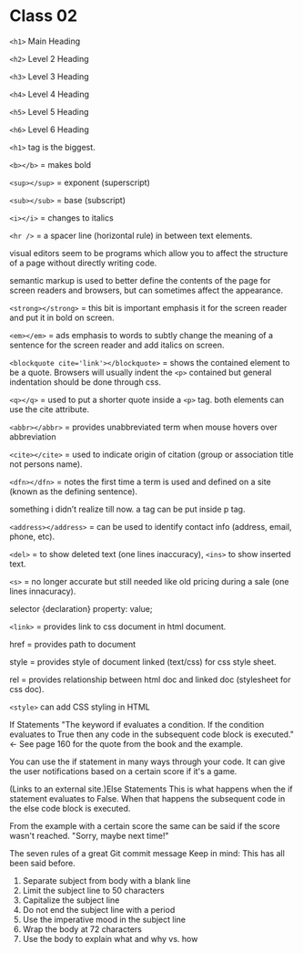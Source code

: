 # Class 02


`<h1>` Main Heading

`<h2>` Level 2 Heading

`<h3>` Level 3 Heading

`<h4>` Level 4 Heading

`<h5>` Level 5 Heading

`<h6>` Level 6 Heading

`<h1>` tag is the biggest.

`<b></b>` = makes bold

`<sup></sup>` = exponent (superscript)

`<sub></sub>` = base (subscript)

`<i></i>` = changes to italics

`<hr />` = a spacer line (horizontal rule) in between text elements.

visual editors seem to be programs which allow you to affect the structure of a page without directly writing code.

semantic markup is used to better define the contents of the page for screen readers and browsers, but can sometimes affect the appearance.

`<strong></strong>` = this bit is important emphasis it for the screen reader and put it in bold on screen.

`<em></em>` = ads emphasis to words to subtly change the meaning of a sentence for the screen reader and add italics on screen.

`<blockquote cite='link'></blockquote>` = shows the contained element to be a quote. Browsers will usually indent the `<p>` contained but general indentation should be done through css.

`<q></q>` = used to put a shorter quote inside a `<p>` tag. both elements can use the cite attribute.

`<abbr></abbr>` = provides unabbreviated term when mouse hovers over abbreviation

`<cite></cite>` = used to indicate origin of citation (group or association title not persons name).

`<dfn></dfn>` = notes the first time a term is used and defined on a site (known as the defining sentence).

something i didn’t realize till now. a tag can be put inside p tag.

`<address></address>` = can be used to identify contact info (address, email, phone, etc).

`<del>` = to show deleted text (one lines inaccuracy), `<ins>` to show inserted text.

`<s>` = no longer accurate but still needed like old pricing during a sale (one lines innacuracy).

selector {declaration} property: value;

`<link>` = provides link to css document in html document.

href = provides path to document

style = provides style of document linked (text/css) for css style sheet.

rel = provides relationship between html doc and linked doc (stylesheet for css doc).

`<style>` can add CSS styling in HTML

If Statements
"The keyword if evaluates a condition. If the condition evaluates to True then any code in the subsequent code block is executed." <- See page 160 for the quote from the book and the example.

You can use the if statement in many ways through your code. It can give the user notifications based on a certain score if it's a game.

(Links to an external site.)Else Statements
This is what happens when the if statement evaluates to False. When that happens the subsequent code in the else code block is executed.

From the example with a certain score the same can be said if the score wasn't reached. "Sorry, maybe next time!"

The seven rules of a great Git commit message
Keep in mind: This has all been said before.

1. Separate subject from body with a blank line
2. Limit the subject line to 50 characters
3. Capitalize the subject line
4. Do not end the subject line with a period
5. Use the imperative mood in the subject line
6. Wrap the body at 72 characters
7. Use the body to explain what and why vs. how

